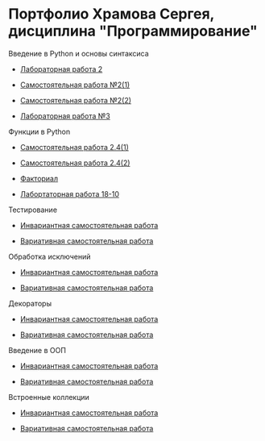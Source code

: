 # Портфолио Храмова Сергея, дисциплина "Программирование"

Введение в Python и основы синтаксиса

* <a href="https://repl.it/@Serega89Kh/Truth-table">Лабораторная работа 2</a>

* <a href="https://repl.it/@Serega89Kh/Template-for-assignment-1">Самостоятельная работа №2(1)</a>

* <a href="https://repl.it/@Serega89Kh/Template-for-assignment-1-1">Самостоятельная работа №2(2)</a>

* <a href="https://repl.it/@Serega89Kh/20-09-18">Лабораторная работа №3</a>

Функции в Python

* <a href="https://repl.it/@Serega89Kh/function17">Самостоятельная работа 2.4(1)</a>

* <a href="https://repl.it/@Serega89Kh/function18">Самостоятельная работа 2.4(2)</a>

* <a href="https://repl.it/@Serega89Kh/Fact">Факториал</a>

* <a href="https://github.com/Serega89Kh/py18-10">Лабортаторная работа 18-10</a>

Тестирование

* <a href="">Инвариантная самостоятельная работа</a>

* <a href="">Вариативная самостоятельная работа</a>

Обработка исключений

* <a href="">Инвариантная самостоятельная работа</a>

* <a href="">Вариативная самостоятельная работа</a>

Декораторы

* <a href="">Инвариантная самостоятельная работа</a>

* <a href="">Вариативная самостоятельная работа</a>

Введение в ООП

* <a href="">Инвариантная самостоятельная работа</a>

* <a href="">Вариативная самостоятельная работа</a>

Встроенные коллекции

* <a href="">Инвариантная самостоятельная работа</a>

* <a href="">Вариативная самостоятельная работа</a>
